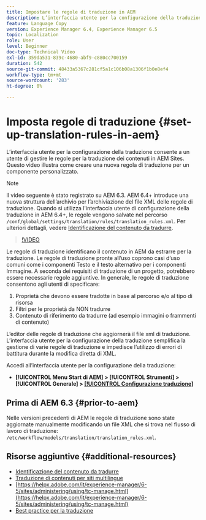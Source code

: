 ```yaml
---
title: Impostare le regole di traduzione in AEM
description: L’interfaccia utente per la configurazione della traduzione consente a un utente di gestire le regole per la traduzione dei contenuti in AEM Sites. Questo video illustra come creare una nuova regola di traduzione per un componente personalizzato.
feature: Language Copy
version: Experience Manager 6.4, Experience Manager 6.5
topic: Localization
role: User
level: Beginner
doc-type: Technical Video
exl-id: 359da531-839c-4680-abf9-c880cc700159
duration: 542
source-git-commit: 48433a5367c281cf5a1c106b08a1306f1b0e8ef4
workflow-type: tm+mt
source-wordcount: '283'
ht-degree: 0%

---
```


# Imposta regole di traduzione {#set-up-translation-rules-in-aem}

L’interfaccia utente per la configurazione della traduzione consente a un utente di gestire le regole per la traduzione dei contenuti in AEM Sites. Questo video illustra come creare una nuova regola di traduzione per un componente personalizzato.

>[!NOTE]
>
> Il video seguente è stato registrato su AEM 6.3. AEM 6.4+ introduce una nuova struttura dell’archivio per l’archiviazione del file XML delle regole di traduzione. Quando si utilizza l&#39;interfaccia utente di configurazione della traduzione in AEM 6.4+, le regole vengono salvate nel percorso `/conf/global/settings/translation/rules/translation_rules.xml`. Per ulteriori dettagli, vedere [Identificazione del contenuto da tradurre](https://helpx.adobe.com/it/experience-manager/6-5/sites/administering/using/tc-rules.html).

>[!VIDEO](https://video.tv.adobe.com/v/41149?quality=12&learn=on&captions=ita)

Le regole di traduzione identificano il contenuto in AEM da estrarre per la traduzione. Le regole di traduzione pronte all’uso coprono casi d’uso comuni come i componenti Testo e il testo alternativo per i componenti Immagine. A seconda dei requisiti di traduzione di un progetto, potrebbero essere necessarie regole aggiuntive. In generale, le regole di traduzione consentono agli utenti di specificare:

1. Proprietà che devono essere tradotte in base al percorso e/o al tipo di risorsa
2. Filtri per le proprietà da NON tradurre
3. Contenuto di riferimento da tradurre (ad esempio immagini o frammenti di contenuto)

L’editor delle regole di traduzione che aggiornerà il file xml di traduzione. L’interfaccia utente per la configurazione della traduzione semplifica la gestione di varie regole di traduzione e impedisce l’utilizzo di errori di battitura durante la modifica diretta di XML.

Accedi all’interfaccia utente per la configurazione della traduzione:

* **[!UICONTROL Menu Start di AEM] > [!UICONTROL Strumenti] > [!UICONTROL Generale] > [[!UICONTROL Configurazione traduzione]](http://localhost:4502/libs/cq/translation/translationrules/contexts.html)**

## Prima di AEM 6.3 {#prior-to-aem}

Nelle versioni precedenti di AEM le regole di traduzione sono state aggiornate manualmente modificando un file XML che si trova nel flusso di lavoro di traduzione: `/etc/workflow/models/translation/translation_rules.xml`.

## Risorse aggiuntive {#additional-resources}

* [Identificazione del contenuto da tradurre](https://helpx.adobe.com/it/experience-manager/6-5/sites/administering/using/tc-rules.html)
* [Traduzione di contenuti per siti multilingue](https://helpx.adobe.com/it/experience-manager/6-5/sites/administering/using/translation.html)
* [https://helpx.adobe.com/it/experience-manager/6-5/sites/administering/using/tc-manage.html](https://helpx.adobe.com/it/experience-manager/6-5/sites/administering/using/tc-manage.html)
* [Best practice per la traduzione](https://helpx.adobe.com/it/experience-manager/6-5/sites/administering/using/tc-bp.html)
